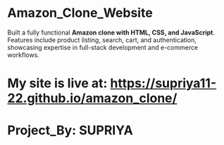# Amazon_Clone_Website
Built a fully functional **Amazon clone with HTML, CSS, and JavaScript**. Features include product listing, search, cart, and authentication, showcasing expertise in full-stack development and e-commerce workflows.
# My site is live at: https://supriya11-22.github.io/amazon_clone/
# Project_By: SUPRIYA
